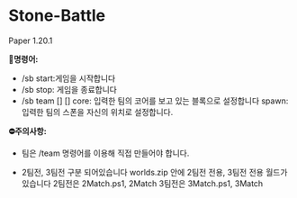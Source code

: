 # Stone-Battle

Paper 1.20.1

**💬명령어:**
- /sb start:게임을 시작합니다
- /sb stop: 게임을 종료합니다
- /sb team [<teamName>] [<core><spawn>]
  core: 입력한 팀의 코어를 보고 있는 블록으로 설정합니다
  spawn: 입력한 팀의 스폰을 자신의 위치로 설정합니다.

**⛔주의사항:**
- 팀은 /team 명령어를 이용해 직접 만들어야 합니다.

- 2팀전, 3팀전 구분 되어있습니다
  worlds.zip 안에 2팀전 전용, 3팀전 전용 월드가 있습니다
  2팀전은 2Match.ps1, 2Match
  3팀전은 3Match.ps1, 3Match
